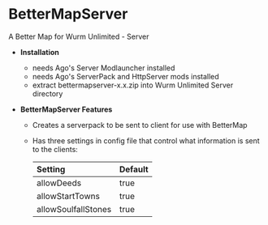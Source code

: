# BetterMapServer
A Better Map for Wurm Unlimited - Server

- **Installation**
  - needs Ago's Server Modlauncher installed
  - needs Ago's ServerPack and HttpServer mods installed
  - extract bettermapserver-x.x.zip into Wurm Unlimited Server directory

- **BetterMapServer Features**
  - Creates a serverpack to be sent to client for use with BetterMap
  - Has three settings in config file that control what information is sent to the clients:

    | Setting | Default |
    | :--- | :--- |
    | allowDeeds | true |
    | allowStartTowns | true |
    | allowSoulfallStones| true |
